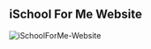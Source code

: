 ## iSchool For Me Website
![iSchoolForMe-Website](https://github.com/user-attachments/assets/6d8d3f49-1137-46f0-87c2-7d1f36fc7b77)
